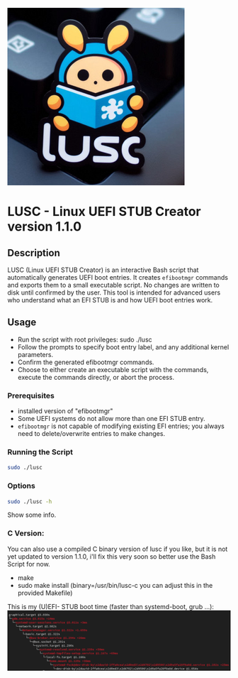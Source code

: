 <img src="lusc.jpeg" alt="logo"></img>
# LUSC - Linux UEFI STUB Creator version 1.1.0

## Description

LUSC (Linux UEFI STUB Creator) is an interactive Bash script that automatically generates UEFI boot entries. It creates `efibootmgr` commands and exports them to a small executable script. No changes are written to disk until confirmed by the user. This tool is intended for advanced users who understand what an EFI STUB is and how UEFI boot entries work.

## Usage

- Run the script with root privileges: sudo ./lusc
- Follow the prompts to specify boot entry label, and any additional kernel parameters.
- Confirm the generated efibootmgr commands.
- Choose to either create an executable script with the commands, execute the commands directly, or abort the process.

### Prerequisites
- installed version of "efibootmgr"
- Some UEFI systems do not allow more than one EFI STUB entry.
- `efibootmgr` is not capable of modifying existing EFI entries; you always need to delete/overwrite entries to make changes.

### Running the Script
```bash
sudo ./lusc
```

### Options
```bash
sudo ./lusc -h
```
Show some info.

### C Version:
You can also use a compiled C binary version of lusc if you like, but it is not yet updated to version 1.1.0, i'll fix this very soon so better use the Bash Script for now.
- make
- sudo make install (binary=/usr/bin/lusc-c you can adjust this in the provided Makefile)

This is my (U)EFI- STUB boot time (faster than systemd-boot, grub ...):
<img src="analyze-boot.png" alt="boottime"></img>


